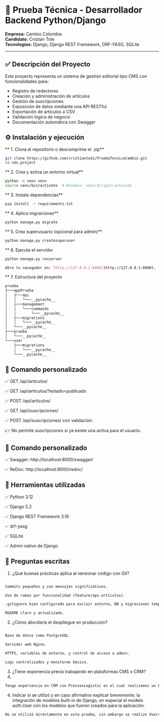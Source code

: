 # 📰 Prueba Técnica - Desarrollador Backend Python/Django

**Empresa:** Cambio Colombia  
**Candidato:** Cristian Tole  
**Tecnologías:** Django, Django REST Framework, DRF-YASG, SQLite  

---

## ✅ Descripción del Proyecto

Este proyecto representa un sistema de gestión editorial tipo CMS con funcionalidades para:

- Registro de redactores
- Creación y administración de artículos
- Gestión de suscripciones
- Exposición de datos mediante una API RESTful
- Exportación de artículos a CSV
- Validación lógica de negocio
- Documentación automática con Swagger



## ⚙️ Instalación y ejecución

** 1. Clona el repositorio o descomprime el .zip**
```bash
git clone https://github.com/cristiantodi/PruebaTecnicaCambio.git
cd cms_project
```
** 2. Crea y activa un entorno virtual**
```bash
python -m venv venv
source venv/bin/activate  # Windows: venv\Scripts\activate
```

** 3. Instala dependencias**
```bash
pip install -r requirements.txt
```

** 4. Aplica migraciones**
```bash
python manage.py migrate
```

** 5. Crea superusuario (opcional para admin)**
```bash
python manage.py createsuperuser
```

** 6. Ejecuta el servidor
```bash
python manage.py runserver

Abre tu navegador en: [http://127.0.0.1:8000](http://127.0.0.1:8000). 
```

** 7. Estructura del proyecto
```bash
prueba
├───appPrueba
│   ├───api
│   │   └───__pycache__
│   ├───management
│   │   └───commands
│   │       └───__pycache__
│   ├───migrations
│   │   └───__pycache__
│   └───__pycache__
├───prueba
│   └───__pycache__
└───user
    ├───migrations
    │   └───__pycache__
    └───__pycache__
```




## 🧩 Comando personalizado

✅ GET /api/articulos/

✅ GET /api/articulos/?estado=publicado

✅ POST /api/articulos/

✅ GET /api/suscripciones/

✅ POST /api/suscripciones/ con validación:

👉 No permite suscripciones si ya existe una activa para el usuario.



## 🧪 Comando personalizado

✅  Swagger: http://localhost:8000/swagger/

✅ ReDoc: http://localhost:8000/redoc/


## 🧰  Herramientas utilizadas

✅ Python 3.12

✅ Django 5.2

✅ Django REST Framework 3.16

✅ drf-yasg

✅ SQLite

✅ Admin nativo de Django


## 📄 Preguntas escritas

1. ¿Qué buenas prácticas aplica al versionar código con Git?
```bash

Commits pequeños y con mensajes significativos.

Uso de ramas por funcionalidad (feature/api-articulos).

.gitignore bien configurado para excluir entorno, DB y migraciones temporales.

README claro y actualizado.
```

2. ¿Cómo abordaría el despliegue en producción?
```bash

Base de datos como PostgreSQL.

Servidor web Nginx.

HTTPS, variables de entorno, y control de acceso a admin.

Logs centralizados y monitoreo básico.
```

3. ¿Tiene experiencia previa trabajando en plataformas CMS o CRM?
4. 
```bash
Tengo experiencia en CRM con PressexLogistic en el cual realizamos un ERP en el cual se realiza un seguimiento un seguimiento de paqueteria, productos y clientes.
```

4. Indicar si se utilizó y en caso afirmativo explicar brevemente; la integración de
modelos built-in de Django, en especial el modelo auth.User con los modelos que
fueron creados para la aplicación.

```bash
No se utilizó directamente en esta prueba, sin embargo se realizo Override del user con el fin que si se extiende el proyecto se pueda manejar usuarios avanzados.
```

